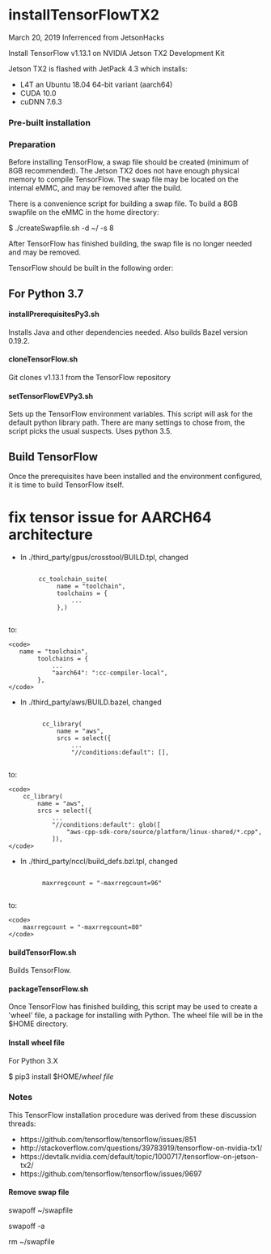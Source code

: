# installTensorFlowTX2
March 20, 2019
Inferrenced from JetsonHacks

Install TensorFlow v1.13.1 on NVIDIA Jetson TX2 Development Kit

Jetson TX2 is flashed with JetPack 4.3 which installs:
* L4T an Ubuntu 18.04 64-bit variant (aarch64)
* CUDA 10.0
* cuDNN 7.6.3

### Pre-built installation

### Preparation
Before installing TensorFlow, a swap file should be created (minimum of 8GB recommended). The Jetson TX2 does not have enough physical memory to compile TensorFlow. The swap file may be located on the internal eMMC, and may be removed after the build.

There is a convenience script for building a swap file. To build a 8GB swapfile on the eMMC in the home directory:

$ ./createSwapfile.sh -d ~/ -s 8

After TensorFlow has finished building, the swap file is no longer needed and may be removed.

TensorFlow should be built in the following order:


## For Python 3.7

#### installPrerequisitesPy3.sh
Installs Java and other dependencies needed. Also builds Bazel version 0.19.2.

#### cloneTensorFlow.sh
Git clones v1.13.1 from the TensorFlow repository 

#### setTensorFlowEVPy3.sh
Sets up the TensorFlow environment variables. This script will ask for the default python library path. There are many settings to chose from, the script picks the usual suspects. Uses python 3.5.

## Build TensorFlow
Once the prerequisites have been installed and the environment configured, it is time to build TensorFlow itself.

# fix tensor issue for AARCH64 architecture

- In ./third_party/gpus/crosstool/BUILD.tpl, changed

	<code>
	   cc_toolchain_suite(
			name = "toolchain",
			toolchains = {
				...
			},)
	</code>
	
to: 

    <code>
	   name = "toolchain",
			toolchains = {
				...
				"aarch64": ":cc-compiler-local",
			},
	</code>
	
- In ./third_party/aws/BUILD.bazel, changed

    <code>
		cc_library(
			name = "aws",
			srcs = select({
				...
				"//conditions:default": [],
	</code>
	
to:

    <code>
		cc_library(
			name = "aws",
			srcs = select({
				...
				"//conditions:default": glob([
					"aws-cpp-sdk-core/source/platform/linux-shared/*.cpp",
				]),
	</code>

- In ./third_party/nccl/build_defs.bzl.tpl, changed

	<code>
		maxrregcount = "-maxrregcount=96"
	</code>
	
to:

	<code>
		maxrregcount = "-maxrregcount=80"
	</code>

#### buildTensorFlow.sh
Builds TensorFlow.

#### packageTensorFlow.sh
Once TensorFlow has finished building, this script may be used to create a 'wheel' file, a package for installing with Python. The wheel file will be in the $HOME directory.

#### Install wheel file

For Python 3.X

$ pip3 install $HOME/<em>wheel file</em> 


### Notes
This TensorFlow installation procedure was derived from these discussion threads: 

<ul>
<li>https://github.com/tensorflow/tensorflow/issues/851</li>
<li>http://stackoverflow.com/questions/39783919/tensorflow-on-nvidia-tx1/</li>
<li>https://devtalk.nvidia.com/default/topic/1000717/tensorflow-on-jetson-tx2/</li>
<li>https://github.com/tensorflow/tensorflow/issues/9697</li>
</ul>



#### Remove swap file

swapoff ~/swapfile

swapoff -a

rm ~/swapfile


